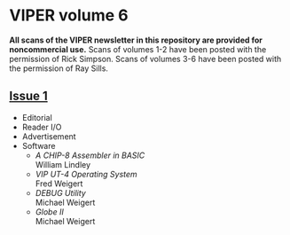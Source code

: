 # VIPER volume 6

**All scans of the VIPER newsletter in this repository are provided for
noncommercial use.** Scans of volumes 1-2 have been posted with the permission
of Rick Simpson. Scans of volumes 3-6 have been posted with the permission of
Ray Sills.

## [Issue 1](issue1.pdf)

- Editorial
- Reader I/O
- Advertisement
- Software
    + *A CHIP-8 Assembler in BASIC*  
      William Lindley
    + *VIP UT-4 Operating System*  
      Fred Weigert
    + *DEBUG Utility*  
      Michael Weigert
    + *Globe II*  
      Michael Weigert
